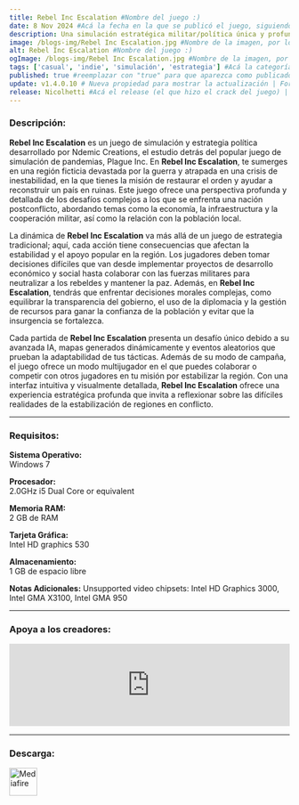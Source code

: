 ```yaml
---
title: Rebel Inc Escalation #Nombre del juego :)
date: 8 Nov 2024 #Acá la fecha en la que se publicó el juego, siguiendo este formato: Dia "30", Mes "Oct", Año "2024" = como debe quedar: 30 Oct 2024
description: Una simulación estratégica militar/política única y profundamente atractiva del creador de Plague Inc. Equilibre las prioridades civiles y militares en competencia y enfréntese una insurgencia mortal para estabilizar un país devastado por la guerra. #Acá una mini descripción del juego
image: /blogs-img/Rebel Inc Escalation.jpg #Nombre de la imagen, por lo general es exactamente el mismo nombre que el juego excluyendo lo ":" (Dos puntos)
alt: Rebel Inc Escalation #Nombre del juego :)
ogImage: /blogs-img/Rebel Inc Escalation.jpg #Nombre de la imagen, por lo general es exactamente el mismo nombre que el juego excluyendo lo ":" (Dos puntos)
tags: ['casual', 'indie', 'simulación', 'estrategia'] #Acá la categoría o categorías del juego, si es más de una se coloca en este formato: ['categoría1', 'categoría2']
published: true #reemplazar con "true" para que aparezca como publicado
update: v1.4.0.10 # Nueva propiedad para mostrar la actualización | Formato: v1.0.0
release: Nicolhetti #Acá el release (el que hizo el crack del juego) | Formato: Nicolhetti
---
```


<!--En VSCode seleccionando una palabra, por ejemplo: "Rebel Inc Escalation" y apretando Ctrl+F2 se seleccionan todas las palabras iguales-->

### Descripción:
**Rebel Inc Escalation** es un juego de simulación y estrategia política desarrollado por Ndemic Creations, el estudio detrás del popular juego de simulación de pandemias, Plague Inc. En **Rebel Inc Escalation**, te sumerges en una región ficticia devastada por la guerra y atrapada en una crisis de inestabilidad, en la que tienes la misión de restaurar el orden y ayudar a reconstruir un país en ruinas. Este juego ofrece una perspectiva profunda y detallada de los desafíos complejos a los que se enfrenta una nación postconflicto, abordando temas como la economía, la infraestructura y la cooperación militar, así como la relación con la población local.

La dinámica de **Rebel Inc Escalation** va más allá de un juego de estrategia tradicional; aquí, cada acción tiene consecuencias que afectan la estabilidad y el apoyo popular en la región. Los jugadores deben tomar decisiones difíciles que van desde implementar proyectos de desarrollo económico y social hasta colaborar con las fuerzas militares para neutralizar a los rebeldes y mantener la paz. Además, en **Rebel Inc Escalation**, tendrás que enfrentar decisiones morales complejas, como equilibrar la transparencia del gobierno, el uso de la diplomacia y la gestión de recursos para ganar la confianza de la población y evitar que la insurgencia se fortalezca.

Cada partida de **Rebel Inc Escalation** presenta un desafío único debido a su avanzada IA, mapas generados dinámicamente y eventos aleatorios que prueban la adaptabilidad de tus tácticas. Además de su modo de campaña, el juego ofrece un modo multijugador en el que puedes colaborar o competir con otros jugadores en tu misión por estabilizar la región. Con una interfaz intuitiva y visualmente detallada, **Rebel Inc Escalation** ofrece una experiencia estratégica profunda que invita a reflexionar sobre las difíciles realidades de la estabilización de regiones en conflicto.

<!--Prompt para Chat-GPT: Hazme una descripción para el juego "Rebel Inc Escalation" y cada que menciones "Rebel Inc Escalation" ponlo en negrita -->

---

### Requisitos:
**Sistema Operativo:**  
Windows 7

**Procesador:**  
2.0GHz i5 Dual Core or equivalent

**Memoria RAM:**  
2 GB de RAM

**Tarjeta Gráfica:**  
Intel HD graphics 530

**Almacenamiento:**  
1 GB de espacio libre

**Notas Adicionales:**
Unsupported video chipsets: Intel HD Graphics 3000, Intel GMA X3100, Intel GMA 950

<!--Si falta o sobra un requisito se quita o se agrega manteniendo el mismo formato-->

---

### Apoya a los creadores:
<iframe src="https://store.steampowered.com/widget/1088790/" frameborder="0" style="background-color: transparent; width: 100% !important; aspect-ratio: 646 / 190;"></iframe>

<!--Reemplazar los numeros (AppID) del juego (en este caso 2668510) por el numero (AppID) correspondiente con el juego a publicar-->
<!--El AppID se encuentra en la URL del Juego en Steam-->

---

### Descarga:

[<img src="https://gist.github.com/cxmeel/0dbc95191f239b631c3874f4ccf114e2/raw/download.svg" alt="Mediafire" height="50" />](https://www.mediafire.com/file/bs4o24dch8izzre/Rebel_Inc_Escalation_-_By_Nicolhetti_Projects.zip/file)

<!-- # se debe reemplazar por el link de descarga-->

<!--NOMBRE-DEL-SERVICIO se debe reemplazar por el servicio donde está subido el juego-->